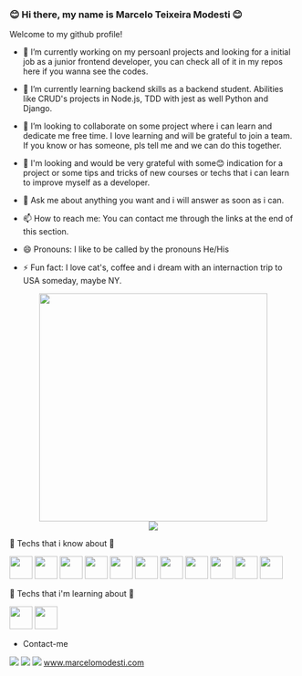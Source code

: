 ### :blush: Hi there, my name is Marcelo Teixeira Modesti :blush:

Welcome to my github profile! 


- 🔭 I’m currently working on my persoanl projects and looking for a initial job as a junior frontend developer, you can check all of it in my repos here if you wanna see the codes.

- 🌱 I’m currently learning backend skills as a backend student. Abilities like CRUD's projects in Node.js, TDD with jest as well Python and Django.

- 👯 I’m looking to collaborate on some project where i can learn and dedicate me free time. I love learning and will be grateful to join a team. If you know or has someone, pls tell me and we can do this together. 

- 🤔 I'm looking and would be very grateful with some:blush: indication for a project or some tips and tricks of new courses or techs that i can learn to improve myself as a developer.

- 💬 Ask me about anything you want and i will answer as soon as i can. 

- 📫 How to reach me: You can contact me through the links at the end of this section.

- 😄 Pronouns: I like to be called by the pronouns He/His

- ⚡ Fun fact: I love cat's, coffee and i dream with an internaction trip to USA someday, maybe NY.

<div style="text-align: center">  <img src="https://github-readme-stats.vercel.app/api?username=mtmodesti&count_private=true&show_icons=true&theme=prussian" width="400"><br />  <img src="https://github-readme-stats.vercel.app/api/top-langs/?username=wsfuller&hide=php&title_color=ffffff&text_color=c9cacc&icon_color=4AB197&bg_color=1A2B34" /></div>


🌱 Techs that i know about 🌱
      
<div>  
<img src="https://cdn.jsdelivr.net/gh/devicons/devicon/icons/git/git-original.svg" width="40" height="40"/> 
  <img src="https://cdn.jsdelivr.net/gh/devicons/devicon/icons/javascript/javascript-plain.svg"  width="40" height="40"/>
  <img src="https://cdn.jsdelivr.net/gh/devicons/devicon/icons/html5/html5-original-wordmark.svg" width="40" height="40" />
  <img src="https://cdn.jsdelivr.net/gh/devicons/devicon/icons/css3/css3-original-wordmark.svg" width="40" height="40" />
  <img src="https://cdn.jsdelivr.net/gh/devicons/devicon/icons/react/react-original.svg"  width="40" height="40" />
  <img src="https://cdn.jsdelivr.net/gh/devicons/devicon/icons/nodejs/nodejs-original.svg" width="40" height="40" />
  <img src="https://cdn.jsdelivr.net/gh/devicons/devicon/icons/redux/redux-original.svg" width="40" height="40"  />
  <img src="https://cdn.jsdelivr.net/gh/devicons/devicon/icons/typescript/typescript-original.svg" width="40" height="40"  />
  <img src="https://cdn.jsdelivr.net/gh/devicons/devicon/icons/docker/docker-original.svg"  width="40" height="40" />
  <img src="https://cdn.jsdelivr.net/gh/devicons/devicon/icons/mysql/mysql-original.svg"  width="40" height="40"/>
  <img src="https://cdn.jsdelivr.net/gh/devicons/devicon/icons/python/python-original.svg"  width="40" height="40"/> 
</div>
                                        
🌱 Techs that i'm learning about 🌱
    
  <div>
  
  <img src="https://cdn.jsdelivr.net/gh/devicons/devicon/icons/angularjs/angularjs-original.svg"  width="40" height="40"/>
  <img src="https://cdn.jsdelivr.net/gh/devicons/devicon/icons/kubernetes/kubernetes-plain.svg"  width="40" height="40"/>
      
 </div> 
 
- Contact-me

<div>
<a href="https://instagram.com/modestimarceloteixeira" target="_blank"><img src="https://img.shields.io/badge/-Instagram-%23E4405F?style=for-the-badge&logo=instagram&logoColor=white" target="_blank"></a>
<a href = "mailto:marcelomodesti1988@gmail.com"><img src="https://img.shields.io/badge/Gmail-D14836?style=for-the-badge&logo=gmail&logoColor=white" target="_blank"></a>
<a href="https://www.linkedin.com/in/macelomodesti/" target="_blank"><img src="https://img.shields.io/badge/-LinkedIn-%230077B5?style=for-the-badge&logo=linkedin&logoColor=white" target="_blank"></a>   
<a href='www.marcelomodesti.com' target='_blank'>www.marcelomodesti.com</a>
</div>

  
